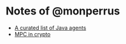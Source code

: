 # Notes of @monperrus

* [A curated list of Java agents](https://github.com/monperrus/misc/blob/master/awesome-java-agents.md)
* [MPC in crypto](https://github.com/monperrus/crypto/blob/main/mpc.md)
